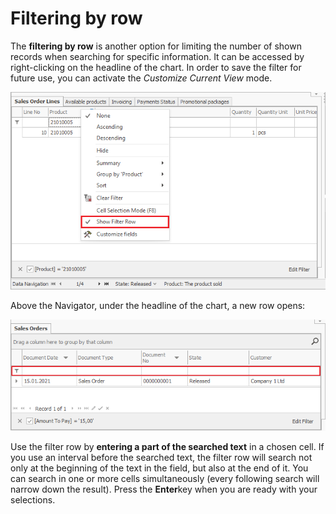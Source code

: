 # Filtering by row 

The <b>filtering by row</b> is another option for limiting the number of shown records when searching for specific information. It can be accessed by right-clicking on the headline of the chart. In order to save the filter for future use, you can activate the *Customize Current View* mode.

![Show filter row](pictures/show-filter-row.png)

Above the Navigator, under the headline of the chart, a new row opens:

![Filter row](pictures/filtering-row.png)
 
Use the filter row by <b>entering a part of the searched text</b> in a chosen cell. If you use an interval before the searched text, the filter row will search not only at the beginning of the text in the field, but also at the end of it. You can search in one or more cells simultaneously (every following search will narrow down the result). Press the **Enter**key when you are ready with your selections.
